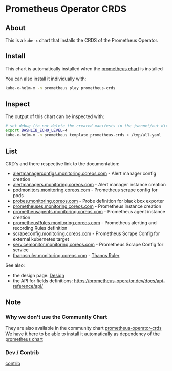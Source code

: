 # Prometheus Operator CRDS


## About

This is a `kube-x` chart that installs the CRDS of the Prometheus Operator.


## Install

This chart is automatically installed when the [prometheus chart](../prometheus) is installed

You can also install it individually with:

```bash
kube-x-helm-x -n prometheus play prometheus-crds
```

## Inspect

The output of this chart can be inspected with:
```bash
# set debug (to not delete the created manifests in the jsonnet/out directory)
export BASHLIB_ECHO_LEVEL=4
kube-x-helm-x -n prometheus template prometheus-crds > /tmp/all.yaml
```

## List

CRD's and there respective link to the documentation:
* [alertmanagerconfigs.monitoring.coreos.com](https://prometheus-operator.dev/docs/developer/alerting/#using-alertmanagerconfig-resources) - Alert manager config creation
* [alertmanagers.monitoring.coreos.com](https://prometheus-operator.dev/docs/platform/platform-guide/#deploying-alertmanager) - Alert manager instance creation
* [podmonitors.monitoring.coreos.com](https://prometheus-operator.dev/docs/developer/getting-started/#using-podmonitors) - Prometheus scrape config for pods
* [probes.monitoring.coreos.com](https://prometheus-operator.dev/docs/getting-started/design/?#probe) - Probe definition for black box exporter
* [prometheuses.monitoring.coreos.com](https://prometheus-operator.dev/docs/platform/platform-guide/#deploying-prometheus) - Prometheus instance creation
* [prometheusagents.monitoring.coreos.com](https://prometheus-operator.dev/docs/platform/prometheus-agent/) - Prometheus agent instance creation
* [prometheusRules.monitoring.coreos.com](https://prometheus-operator.dev/docs/developer/alerting/#deploying-prometheus-rules) - Prometheus alerting and recording Rules definition
* [scrapeconfig.monitoring.coreos.com](https://prometheus-operator.dev/docs/developer/scrapeconfig/) - Prometheus Scrape Config for external kubernetes target
* [servicemonitor.monitoring.coreos.com](https://prometheus-operator.dev/docs/developer/getting-started/#using-servicemonitors) - Prometheus Scrape Config for service
* [thanosruler.monitoring.coreos.com](https://prometheus-operator.dev/docs/platform/thanos/) - [Thanos Ruler](https://prometheus-operator.dev/docs/platform/thanos/#thanos-ruler)

See also:
* the design page: [Design](https://prometheus-operator.dev/docs/getting-started/design/)
* the API for fields definitions: https://prometheus-operator.dev/docs/api-reference/api/

## Note
### Why we don't use the Community Chart

They are also available in the community chart [prometheus-operator-crds](https://github.com/prometheus-community/helm-charts/tree/main/charts/prometheus-operator-crds)
We have it here to be able to install it automatically as dependency of [the prometheus chart](../prometheus/README.md)

### Dev / Contrib

[contrib](contrib.md)